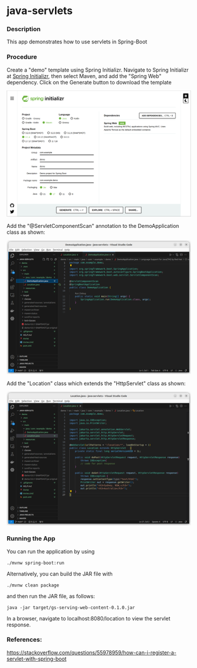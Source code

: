 # java-servlets
### Description
This app demonstrates how to use servlets in Spring-Boot
### Procedure
Create a "demo" template using Spring Initializr. Navigate to Spring Initializr at [Spring Initializr](https://start.spring.io/), then select Maven, and add the "Spring Web" dependency. Click on the Generate button to download the template

![Spring Initializr](https://raw.githubusercontent.com/mmackenzie-syd/java-servlets/main/spring-boot-initiliser.png)

Add the "@ServletComponentScan" annotation to the DemoApplication class as shown:

![DempApplication Class](https://raw.githubusercontent.com/mmackenzie-syd/java-servlets/main/demo-application.png)

Add the "Location" class which extends the "HttpServlet" class as shown:

![Location Class](https://raw.githubusercontent.com/mmackenzie-syd/java-servlets/main/location.png)

### Running the App
You can run the application by using 
```
./mvnw spring-boot:run
```
Alternatively, you can build the JAR file with 
```
./mvnw clean package
``` 
and then run the JAR file, as follows:
```
java -jar target/gs-serving-web-content-0.1.0.jar
```
In a browser, navigate to localhost:8080/location to view the servlet response.

### References:
https://stackoverflow.com/questions/55978959/how-can-i-register-a-servlet-with-spring-boot
